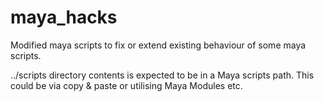 # maya_hacks
Modified maya scripts to fix or extend existing behaviour of some maya scripts.

../scripts directory contents is expected to be in a Maya scripts path.
This could be via copy & paste or utilising Maya Modules etc.
